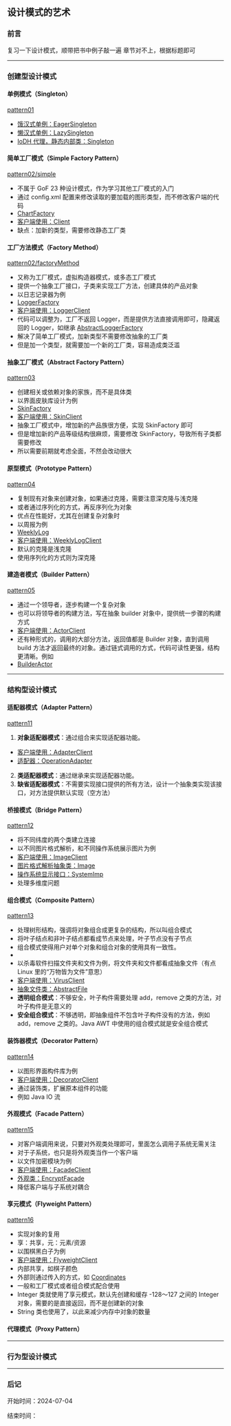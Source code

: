 ## 设计模式的艺术

### 前言
复习一下设计模式，顺带把书中例子敲一遍
章节对不上，根据标题即可

---

### 创建型设计模式

#### 单例模式（Singleton）
[pattern01](./src/pattern01)
* [饿汉式单例：EagerSingleton](./src/pattern01/EagerSingleton.java)
* [懒汉式单例：LazySingleton](./src/pattern01/LazySingleton.java)
* [IoDH 代理，静态内部类：Singleton](./src/pattern01/Singleton.java)

#### 简单工厂模式（Simple Factory Pattern）
[pattern02/simple](./src/pattern02/simple)
* 不属于 GoF 23 种设计模式，作为学习其他工厂模式的入门
* 通过 config.xml 配置来修改读取的要加载的图形类型，而不修改客户端的代码
* [ChartFactory](./src/pattern02/simple/ChartFactory.java)
* [客户端使用：Client](./src/pattern02/simple/Client.java)
* 缺点：加新的类型，需要修改静态工厂类

#### 工厂方法模式（Factory Method）
[pattern02/factoryMethod](./src/pattern02/factoryMethod)
* 又称为工厂模式，虚拟构造器模式，或多态工厂模式
* 提供一个抽象工厂接口，子类来实现工厂方法，创建具体的产品对象
* 以日志记录器为例
* [LoggerFactory](./src/pattern02/factoryMethod/LoggerFactory.java)
* [客户端使用：LoggerClient](./src/pattern02/factoryMethod/LoggerClient.java)
* 代码可以调整为，工厂不返回 Logger，而是提供方法直接调用即可，隐藏返回的 Logger，如继承 [AbstractLoggerFactory](./src/pattern02/factoryMethod/AbstractLoggerFactory.java)
* 解决了简单工厂模式，加新类型不需要修改抽象的工厂类
* 但是加一个类型，就需要加一个新的工厂类，容易造成类泛滥

#### 抽象工厂模式（Abstract Factory Pattern）
[pattern03](./src/pattern03)
* 创建相关或依赖对象的家族，而不是具体类
* 以界面皮肤库设计为例
* [SkinFactory](./src/pattern03/SkinFactory.java)
* [客户端使用：SkinClient](./src/pattern03/SkinClient.java)
* 抽象工厂模式中，增加新的产品族很方便，实现 SkinFactory 即可
* 但是增加新的产品等级结构很麻烦，需要修改 SkinFactory，导致所有子类都需要修改
* 所以需要前期就考虑全面，不然会改动很大

#### 原型模式（Prototype Pattern）
[pattern04](./src/pattern04)
* 复制现有对象来创建对象，如果通过克隆，需要注意深克隆与浅克隆
* 或者通过序列化的方式，再反序列化为对象
* 优点在性能好，尤其在创建复杂对象时
* 以周报为例
* [WeeklyLog](./src/pattern04/WeeklyLog.java)
* [客户端使用：WeeklyLogClient](./src/pattern04/WeeklyLogClient.java)
* 默认的克隆是浅克隆
* 使用序列化的方式则为深克隆

#### 建造者模式（Builder Pattern）
[pattern05](./src/pattern05)
* 通过一个领导者，逐步构建一个复杂对象
* 也可以将领导者的构建方法，写在抽象 builder 对象中，提供统一步骤的构建方式
* [客户端使用：ActorClient](./src/pattern05/ActorClient.java)
* 还有种形式的，调用的大部分方法，返回值都是 Builder 对象，直到调用 build 方法才返回最终的对象。通过链式调用的方式，代码可读性更强，结构更清晰。例如
* [BuilderActor](./src/pattern05/BuilderActor.java)

---

### 结构型设计模式

#### 适配器模式（Adapter Pattern）
[pattern11](./src/pattern11)
1. **对象适配器模式**：通过组合来实现适配器功能。
* [客户端使用：AdapterClient](./src/pattern11/AdapterClient.java)
* [适配器：OperationAdapter](./src/pattern11/OperationAdapter.java)
2. **类适配器模式**：通过继承来实现适配器功能。
3. **缺省适配器模式**：不需要实现接口提供的所有方法，设计一个抽象类实现该接口，对方法提供默认实现（空方法）

#### 桥接模式（Bridge Pattern）
[pattern12](./src/pattern12)
* 将不同纬度的两个类建立连接
* 以不同图片格式解析，和不同操作系统展示图片为例
* [客户端使用：ImageClient](./src/pattern12/ImageClient.java)
* [图片格式解析抽象类：Image](./src/pattern12/Image.java)
* [操作系统显示接口：SystemImp](./src/pattern12/SystemImp.java)
* 处理多维度问题

#### 组合模式（Composite Pattern）
[pattern13](./src/pattern13)
* 处理树形结构，强调将对象组合成更复杂的结构，所以叫组合模式
* 将叶子结点和非叶子结点都看成节点来处理，叶子节点没有子节点
* 组合模式使得用户对单个对象和组合对象的使用具有一致性。
* 
* 以杀毒软件扫描文件夹和文件为例，将文件夹和文件都看成抽象文件（有点 Linux 里的“万物皆为文件”意思）
* [客户端使用：VirusClient](./src/pattern13/VirusClient.java)
* [抽象文件类：AbstractFile](./src/pattern13/AbstractFile.java)
* **透明组合模式**：不够安全，叶子构件需要处理 add，remove 之类的方法，对叶子构件是无意义的
* **安全组合模式**：不够透明，即抽象组件不包含叶子构件没有的方法，例如 add，remove 之类的。Java AWT 中使用的组合模式就是安全组合模式

#### 装饰器模式（Decorator Pattern）
[pattern14](./src/pattern14)
* 以图形界面构件库为例
* [客户端使用：DecoratorClient](./src/pattern14/DecoratorClient.java)
* 通过装饰类，扩展原本组件的功能
* 例如 Java IO 流

#### 外观模式（Facade Pattern）
[pattern15](./src/pattern15)
* 对客户端调用来说，只要对外观类处理即可，里面怎么调用子系统无需关注
* 对于子系统，也只是将外观类当作一个客户端
* 以文件加密模块为例
* [客户端使用：FacadeClient](./src/pattern15/FacadeClient.java)
* [外观类：EncryptFacade](./src/pattern15/EncryptFacade.java)
* 降低客户端与子系统对耦合

#### 享元模式（Flyweight Pattern）
[pattern16](./src/pattern16)
* 实现对象的复用
* 享：共享，元：元素/资源
* 以围棋黑白子为例
* [客户端使用：FlyweightClient](./src/pattern16/FlyweightClient.java)
* 内部共享，如棋子颜色
* 外部则通过传入的方式，如 [Coordinates](./src/pattern16/Coordinates.java)
* 一般和工厂模式或者组合模式配合使用
* Integer 类就使用了享元模式，默认先创建和缓存 -128～127 之间的 Integer 对象，需要的是直接返回，而不是创建新的对象
* String 类也使用了，以此来减少内存中对象的数量

#### 代理模式（Proxy Pattern）

---

### 行为型设计模式

---

### 后记

开始时间：2024-07-04

结束时间：